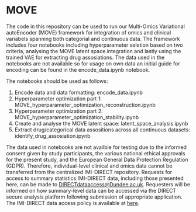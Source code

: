# MOVE

The code in this repository can be used to run our Multi-Omics Variational autoEncoder (MOVE) framework for integration of omics and clinical variabels spanning both categorial and continuous data. The framework includes four notebooks including hyperparameter seletion based on two criteria, analysing the MOVE latent space integration and lastly using the trained VAE for extracting drug assosiations. The data used in the notebooks are not available so for usage on own data an initial guide for encoding can be found in the encode_data.ipynb notebook.

The notebooks should be used as follows:
1. Encode data and data formatting: encode_data.ipynb
2. Hyperparameter optimization part 1: MOVE_hyperparameter_optimization_reconstruction.ipynb
3. Hyperparameter optimization part 2: MOVE_hyperparameter_optimization_stability.ipynb
4. Create and analyse the MOVE latent space: latent_space_analysis.ipynb
5. Extract drug/categorical data assositions across all continuous datasets: identify_drug_assosiation.ipynb

The data used in notebooks are not availble for testing due to the informed consent given by study participants, the various national ethical approvals for the present study, and the European General Data Protection Regulation (GDPR). Therefore, individual-level clinical and omics data cannot be transferred from the centralized IMI-DIRECT repository. Requests for access to summary statistics IMI-DIRECT data, including those presented here, can be made to DIRECTdataaccess@Dundee.ac.uk. Requesters will be informed on how summary-level data can be accessed via the DIRECT secure analysis platform following submission of appropriate application. The IMI-DIRECT data access policy is available at [here](www.direct-diabetes.org).
